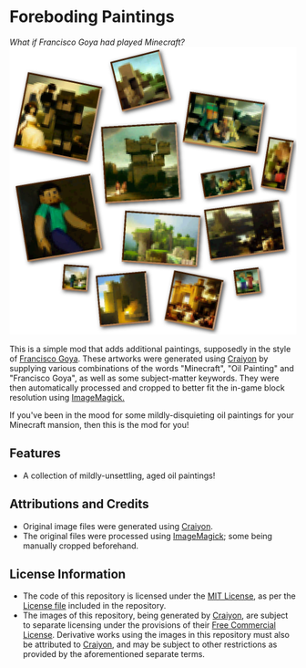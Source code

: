 # Foreboding Paintings
_What if Francisco Goya had played Minecraft?_
![Painting Montage](montage.png)

This is a simple mod that adds additional paintings, supposedly in the style of [Francisco Goya](https://en.wikipedia.org/wiki/Francisco_Goya, "Francisco Goya"). These artworks were generated using [Craiyon](https://www.craiyon.com "Craiyon") by supplying various combinations of the words "Minecraft", "Oil Painting" and "Francisco Goya", as well as some subject-matter keywords. They were then automatically processed and cropped to better fit the in-game block resolution using [ImageMagick.](https://imagemagick.org "ImageMagick Site")

If you've been in the mood for some mildly-disquieting oil paintings for your Minecraft mansion, then this is the mod for you!

## Features
- A collection of mildly-unsettling, aged oil paintings!

## Attributions and Credits
- Original image files were generated using [Craiyon](https://www.craiyon.com "Craiyon").
- The original files were processed using [ImageMagick](https://imagemagick.org "ImageMagick Site"); some being manually cropped beforehand.

## License Information
- The code of this repository is licensed under the [MIT License](https://mit-license.org), as per the [License file](LICENSE) included in the repository.
- The images of this repository, being generated by [Craiyon](https://www.craiyon.com "Craiyon"), are subject to separate licensing under the provisions of their [Free Commercial License](https://www.craiyon.com/terms). Derivative works using the images in this repository must also be attributed to [Craiyon](https://www.craiyon.com "Craiyon"), and may be subject to other restrictions as provided by the aforementioned separate terms.
